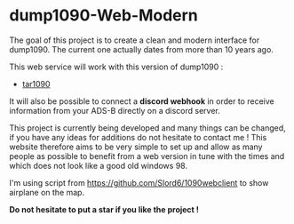 # dump1090-Web-Modern

The goal of this project is to create a clean and modern interface for dump1090. The current one actually dates from more than 10 years ago.

This web service will work with this version of dump1090 :
  - [tar1090](https://github.com/wiedehopf/tar1090)

It will also be possible to connect a **discord webhook** in order to receive information from your ADS-B directly on a discord server.

This project is currently being developed and many things can be changed, if you have any ideas for additions do not hesitate to contact me !
This website therefore aims to be very simple to set up and allow as many people as possible to benefit from a web version in tune with the times and which does not look like a good old windows 98.

I'm using script from https://github.com/Slord6/1090webclient to show airplane on the map.

**Do not hesitate to put a star if you like the project !**
